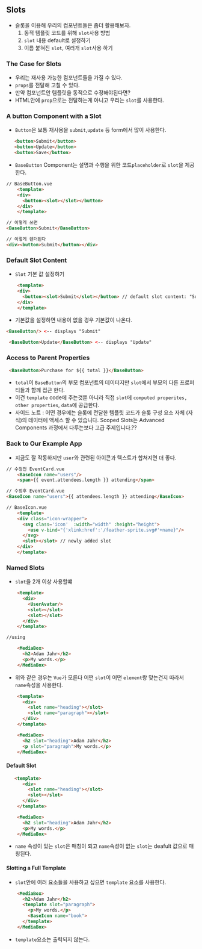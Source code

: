 ## Slots

- 슬롯을 이용해 우리의 컴포넌트들은 좀더 활용해보자.
	1.	동적 템플릿 코드를 위해 `slot`사용 방법
	2.	`slot` 내용 default로 설정하기
	3.	이름 붙혀진 `slot`, 여러개 `slot`사용 하기

### The Case for Slots

- 우리는 재사용 가능한 컴포넌트들을 가질 수 있다.
- `props`를 전달해 고칠 수 있다.
- 만약 컴포넌트안 템플릿을 동적으로  수정해야된다면?
- HTML안에 `prop`으로는 전달하는게 아니고 우리는 `slot`를 사용한다.

### A button Component with a Slot

- `Button`은 보통 재사용을 `submit`,`update` 등 form에서 많이 사용한다.

```html
   <button>Submit</button>
   <button>Update</button>
   <button>Save</button>
```

- `BaseButton` Component는 설명과 수행을 위한 코드`placeholder`로 `slot`을 제공한다.

```html
// BaseButton.vue
    <template>
    <div>
      <button><slot></slot></button>
    </div>
    </template>
```

``` html
// 이렇게 쓰면
<BaseButton>Submit</BaseButton>

// 이렇게 렌더된다
<div><button>Submit</button></div>
```

### Default Slot Content

- `Slot` 기본 값 설정하기

``` html
    <template>
    <div>
      <button><slot>Submit</slot></button> // default slot content: "Submit"
    </div>
    </template>
```

- 기본값을 설정하면 내용이 없을 경우 기본값이 나온다.

``` html
<BaseButton/> <-- displays "Submit"
```

``` html
 <BaseButton>Update</BaseButton> <-- displays "Update"
```

### Access to Parent Properties

```html
 <BaseButton>Purchase for ${{ total }}</BaseButton>
```

- `total`이 `BaseButton`의 부모 컴포넌트의 데이터지만 `slot`에서 부모의 다른 프로퍼티들과 함께 접근 한다.
- 이건 `template` code에 주는것뿐 아니라 직접 `slot`에 `computed properites, other properties`, `data`에 공급한다.
- 사이드 노트 : 어떤 경우에는 슬롯에 전달한 템플릿 코드가 슬롯 구성 요소 자체 (자식)의 데이터에 액세스 할 수 있습니다. Scoped Slots는 Advanced Components 과정에서 다루는보다 고급 주제입니다.??

### Back to Our Example App

- 지금도 잘 작동하지만 `user`와 관련된 아이콘과 텍스트가 합쳐지면 더 좋다.

``` html
// 수정전 EventCard.vue
    <BaseIcon name="users"/>
    <span>{{ event.attendees.length }} attending</span>
```

``` html
// 수정후 EventCard.vue
<BaseIcon name="users">{{ attendees.length }} attending</BaseIcon>
```

``` html
// BaseIcon.vue
    <template>
    <div class="icon-wrapper">
      <svg class='icon'  :width="width" :height="height">
        <use v-bind="{'xlink:href':'/feather-sprite.svg#'+name}"/>
      </svg>
      <slot></slot> // newly added slot
    </div>
    </template>
```

### Named Slots

- `slot`을 2개 이상 사용할떄

```html
    <template>
      <div>
        <UserAvatar/>
        <slot></slot>
        <slot></slot>
      </div>
    </template>

//using

    <MediaBox>
      <h2>Adam Jahr</h2>
      <p>My words.</p>
    </MediaBox>
```

- 위와 같은 경우는 `Vue`가 모른다 어떤 `slot`이 어떤 `element`랑 맞는건지 따라서 `name`속성을 사용한다.

``` html
    <template>
      <div>
        <slot name="heading"></slot>
        <slot name="paragraph"></slot>
      </div>
    </template>

    <MediaBox>
      <h2 slot="heading">Adam Jahr</h2>
      <p slot="paragraph">My words.</p>
    </MediaBox>
```

#### **Default Slot**

``` html
   <template>
      <div>
        <slot name="heading"></slot>
        <slot></slot>
      </div>
    </template>

    <MediaBox>
      <h2 slot="heading">Adam Jahr</h2>
      <p>My words.</p>
    </MediaBox>
```

- `name` 속성이 있는 `slot`은 매칭이 되고 `name`속성이 없는 `slot`는 deafult 값으로 매칭된다.

#### **Slotting a Full Template**

- `slot`안에 여러 요소들을 사용하고 싶으면 `template` 요소를 사용한다.

``` html
    <MediaBox>
      <h2>Adam Jahr</h2>
      <template slot="paragraph">
        <p>My words.</p>
        <BaseIcon name="book">
      </template>
    </MediaBox>
```

- `template`요소는 출력되지 않는다.